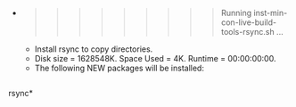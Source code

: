 * >>>>>>>>> Running inst-min-con-live-build-tools-rsync.sh ...
  * Install rsync to copy directories.
  * Disk size = 1628548K. Space Used = 4K. Runtime = 00:00:00:00.
  * The following NEW packages will be installed:
  ```bash
rsync*
  ```
